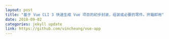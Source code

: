 ```yaml
---
layout: post
title: "基于 Vue CLI 3 快速生成 Vue 项目的初步封装，组装或必要的零件。开箱即用"
date: 2018-09-02
categories: jekyll update
link: https://github.com/vincheung/vue-app
---
```

